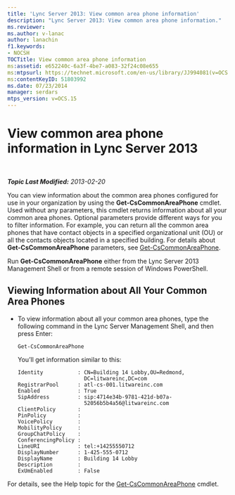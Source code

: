 ```yaml
---
title: 'Lync Server 2013: View common area phone information'
description: "Lync Server 2013: View common area phone information."
ms.reviewer: 
ms.author: v-lanac
author: lanachin
f1.keywords:
- NOCSH
TOCTitle: View common area phone information
ms:assetid: e652240c-6a3f-4be7-a083-32f24c08e655
ms:mtpsurl: https://technet.microsoft.com/en-us/library/JJ994081(v=OCS.15)
ms:contentKeyID: 51803992
ms.date: 07/23/2014
manager: serdars
mtps_version: v=OCS.15
---
```


# View common area phone information in Lync Server 2013

<div data-xmlns="http://www.w3.org/1999/xhtml">

<div class="topic" data-xmlns="http://www.w3.org/1999/xhtml" data-msxsl="urn:schemas-microsoft-com:xslt" data-cs="https://msdn.microsoft.com/">

<div data-asp="https://msdn2.microsoft.com/asp">



</div>

<div id="mainSection">

<div id="mainBody">

<span> </span>

_**Topic Last Modified:** 2013-02-20_

You can view information about the common area phones configured for use in your organization by using the **Get-CsCommonAreaPhone** cmdlet. Used without any parameters, this cmdlet returns information about all your common area phones. Optional parameters provide different ways for you to filter information. For example, you can return all the common area phones that have contact objects in a specified organizational unit (OU) or all the contacts objects located in a specified building. For details about **Get-CsCommonAreaPhone** parameters, see [Get-CsCommonAreaPhone](https://docs.microsoft.com/powershell/module/skype/Get-CsCommonAreaPhone).

Run **Get-CsCommonAreaPhone** either from the Lync Server 2013 Management Shell or from a remote session of Windows PowerShell.

<div>


<div>

## Viewing Information about All Your Common Area Phones

  - To view information about all your common area phones, type the following command in the Lync Server Management Shell, and then press Enter:
    
        Get-CsCommonAreaPhone
    
    You’ll get information similar to this:
    
        Identity           : CN=Building 14 Lobby,OU=Redmond,
                             DC=litwareinc,DC=com
        RegistrarPool      : atl-cs-001.litwareinc.com
        Enabled            : True
        SipAddress         : sip:4714e34b-9781-421d-b07a-
                             52056b5b4a56@litwareinc.com
        ClientPolicy       :
        PinPolicy          :
        VoicePolicy        :
        MobilityPolicy     :
        GroupChatPolicy    :
        ConferencingPolicy :
        LineURI            : tel:+14255550712
        DisplayNumber      : 1-425-555-0712
        DisplayName        : Building 14 Lobby
        Description        :
        ExUmEnabled        : False

</div>

For details, see the Help topic for the [Get-CsCommonAreaPhone](https://docs.microsoft.com/powershell/module/skype/Get-CsCommonAreaPhone) cmdlet.

</div>

</div>

<span> </span>

</div>

</div>

</div>

